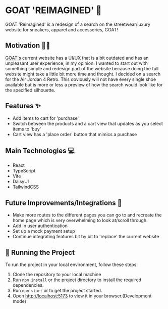 # GOAT 'REIMAGINED' 👟

GOAT 'Reimagined' is a redesign of a search on the streetwear/luxury website for sneakers, apparel and accessories, GOAT! 


## Motivation ✍🏽

[GOAT's](https://www.goat.com/) current website has a UI/UX that is a bit outdated and has an unpleasant user experience, in my opinion. I wanted to start out with something simple and redesign part of the website because doing the full website might take a little bit more time and thought. I decided on a search for the Air Jordan 4 Retro. This obviously will not have every single shoe available but is more or less a preview of how the search would look like for the specified silhouette. 

## Features ✨

- Add items to cart for 'purchase'
- Switch between the products and a cart view that updates as you select items to 'buy'
- Cart view has a 'place order' button that mimics a purchase 

## Main Technologies 💻

- React
- TypeScript
- Vite
- DaisyUI
- TailwindCSS

## Future Improvements/Integrations 🤔

- Make more routes to the different pages you can go to and recreate the home page which is very overwhelming to look at/scroll through. 
- Add in user authentication
- Set up a mock payment setup
- Continue integrating features bit by bit to 'replace' the current website

## 🚦 Running the Project

To run the project in your local environment, follow these steps:

1. Clone the repository to your local machine
2. Run `npm install` or the project directory to install the required dependencies.
3. Run `npm start` or to get the project started.
4. Open [http://localhost:5173](http://localhost:5173) to view it in your browser.(Development mode)